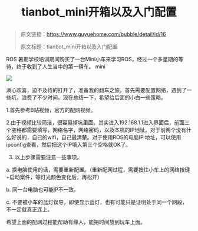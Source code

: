 <p style="font-size:30px; font-weight: bolder; text-align:center ">tianbot_mini开箱以及入门配置</p>

> 原文链接：https://www.guyuehome.com/bubble/detail/id/16
>
> 原文标题：tianbot_mini开箱以及入门配置



ROS 暑期学校培训期间购买了一台Mini小车来学习ROS，经过一个多星期的等待，终于收到了人生当中的第一辆车。
mini
 
![](https://www.guyuehome.com/Uploads/wp/2020/09/mini-scaled.jpg)

满心欢喜，迫不及待的打开了，准备我的翻车之旅。首先需要配置网络，遇到了一些坑，浪费了不少时间。现在总结一下，希望给后面的小白一些策略。

1.首先参考B站视频，官方的配网视频。

2.由于视频比较简洁，很容易掉坑里面。其实进入192.168.1.1进入界面后，前面三个空格都需要填写，网络名字，网络密码，以及本机的IP地址。对于前两个没有什么好说的，自己的wifi，自己最清楚。对于使用ROS的电脑IP 地址，可以使用ipconfig查看，然后把这个IP填入第三个空格就OK了。

3. 以上步骤需要注意一些事项。

a. 换电脑使用的话，需要重新配置。（重新配网过程，需要按住小车上的网络按键+启动案件，等灯光颜色变化后，再松开）

b. 同一台电脑也可能IP不一致。

c. 不要被小车的蓝灯误导，即使显示蓝灯，也有可能只是证明处于同一个网段，不一定就真正连上。

希望上面的配网过程能帮助有缘人，能把时间放到玩车上面。

